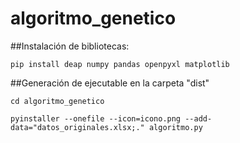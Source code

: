 # algoritmo_genetico


##Instalación de bibliotecas:

```
pip install deap numpy pandas openpyxl matplotlib
```

##Generación de ejecutable en la carpeta "dist"

```
cd algoritmo_genetico
```

```
pyinstaller --onefile --icon=icono.png --add-data="datos_originales.xlsx;." algoritmo.py
```